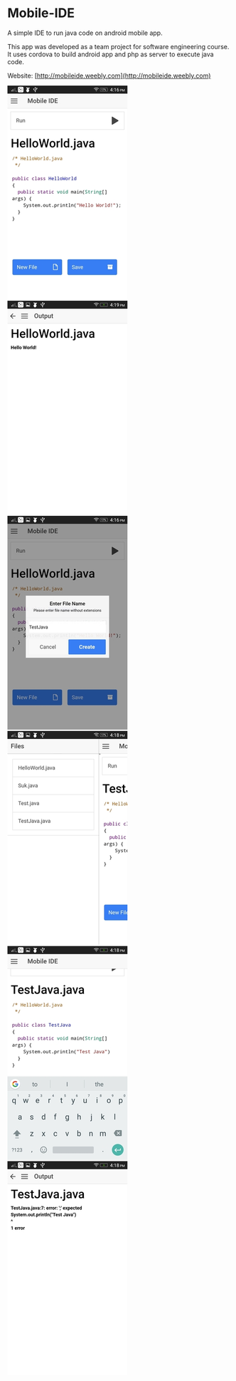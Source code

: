 # Mobile-IDE
A simple IDE to run java code on android mobile app.

This app was developed as a team project for software engineering course. It uses cordova to build android app and php as server to execute java code.

Website: [http://mobileide.weebly.com](http://mobileide.weebly.com)


![Screenshot](https://raw.githubusercontent.com/sukruthmk/Mobile-IDE/master/screenshots/screenshot_1.jpg)
![Screenshot](https://raw.githubusercontent.com/sukruthmk/Mobile-IDE/master/screenshots/screenshot_2.jpg)
![Screenshot](https://raw.githubusercontent.com/sukruthmk/Mobile-IDE/master/screenshots/screenshot_3.jpg)
![Screenshot](https://raw.githubusercontent.com/sukruthmk/Mobile-IDE/master/screenshots/screenshot_4.jpg)
![Screenshot](https://raw.githubusercontent.com/sukruthmk/Mobile-IDE/master/screenshots/screenshot_5.jpg)
![Screenshot](https://raw.githubusercontent.com/sukruthmk/Mobile-IDE/master/screenshots/screenshot_6.jpg)
